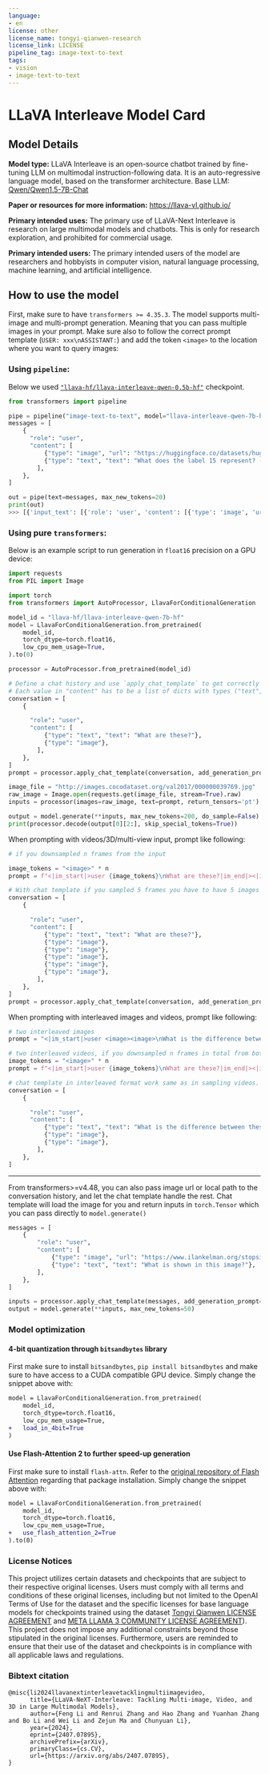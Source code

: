 ```yaml
---
language:
- en
license: other
license_name: tongyi-qianwen-research
license_link: LICENSE
pipeline_tag: image-text-to-text
tags:
- vision
- image-text-to-text
---
```


# LLaVA Interleave Model Card

## Model Details


**Model type:**
LLaVA Interleave is an open-source chatbot trained by fine-tuning LLM on multimodal instruction-following data. It is an auto-regressive language model, based on the transformer architecture. 
Base LLM: [Qwen/Qwen1.5-7B-Chat](https://huggingface.co/Qwen/Qwen1.5-0.5B-Chat)

**Paper or resources for more information:**
https://llava-vl.github.io/

**Primary intended uses:** 
The primary use of LLaVA-Next Interleave is research on large multimodal models and chatbots. This is only for research exploration, and prohibited for commercial usage.

**Primary intended users:** 
The primary intended users of the model are researchers and hobbyists in computer vision, natural language processing, machine learning, and artificial intelligence.


## How to use the model

First, make sure to have `transformers >= 4.35.3`. 
The model supports multi-image and multi-prompt generation. Meaning that you can pass multiple images in your prompt. Make sure also to follow the correct prompt template (`USER: xxx\nASSISTANT:`) and add the token `<image>` to the location where you want to query images:

### Using `pipeline`:

Below we used [`"llava-hf/llava-interleave-qwen-0.5b-hf"`](https://huggingface.co/llava-hf/llava-interleave-qwen-0.5b-hf) checkpoint.

```python
from transformers import pipeline

pipe = pipeline("image-text-to-text", model="llava-interleave-qwen-7b-hf")
messages = [
    {
      "role": "user",
      "content": [
          {"type": "image", "url": "https://huggingface.co/datasets/huggingface/documentation-images/resolve/main/transformers/tasks/ai2d-demo.jpg"},
          {"type": "text", "text": "What does the label 15 represent? (1) lava (2) core (3) tunnel (4) ash cloud"},
        ],
    },
]

out = pipe(text=messages, max_new_tokens=20)
print(out)
>>> [{'input_text': [{'role': 'user', 'content': [{'type': 'image', 'url': 'https://huggingface.co/datasets/huggingface/documentation-images/resolve/main/transformers/tasks/ai2d-demo.jpg'}, {'type': 'text', 'text': 'What does the label 15 represent? (1) lava (2) core (3) tunnel (4) ash cloud'}]}], 'generated_text': 'Lava'}]
```

### Using pure `transformers`:

Below is an example script to run generation in `float16` precision on a GPU device:

```python
import requests
from PIL import Image

import torch
from transformers import AutoProcessor, LlavaForConditionalGeneration

model_id = "llava-hf/llava-interleave-qwen-7b-hf"
model = LlavaForConditionalGeneration.from_pretrained(
    model_id, 
    torch_dtype=torch.float16, 
    low_cpu_mem_usage=True, 
).to(0)

processor = AutoProcessor.from_pretrained(model_id)

# Define a chat history and use `apply_chat_template` to get correctly formatted prompt
# Each value in "content" has to be a list of dicts with types ("text", "image") 
conversation = [
    {

      "role": "user",
      "content": [
          {"type": "text", "text": "What are these?"},
          {"type": "image"},
        ],
    },
]
prompt = processor.apply_chat_template(conversation, add_generation_prompt=True)

image_file = "http://images.cocodataset.org/val2017/000000039769.jpg"
raw_image = Image.open(requests.get(image_file, stream=True).raw)
inputs = processor(images=raw_image, text=prompt, return_tensors='pt').to(0, torch.float16)

output = model.generate(**inputs, max_new_tokens=200, do_sample=False)
print(processor.decode(output[0][2:], skip_special_tokens=True))
```


When prompting with videos/3D/multi-view input, prompt like following: 

```python
# if you downsampled n frames from the input

image_tokens = "<image>" * n
prompt = f"<|im_start|>user {image_tokens}\nWhat are these?|im_end|><|im_start|>assistant"

# With chat template if you sampled 5 frames you have to have 5 images in one conversation turn
conversation = [
    {

      "role": "user",
      "content": [
          {"type": "text", "text": "What are these?"},
          {"type": "image"},
          {"type": "image"},
          {"type": "image"},
          {"type": "image"},
          {"type": "image"},
        ],
    },
]
prompt = processor.apply_chat_template(conversation, add_generation_prompt=True)
```

When prompting with interleaved images and videos, prompt like following: 

```python
# two interleaved images
prompt = "<|im_start|>user <image><image>\nWhat is the difference between these two images?|im_end|><|im_start|>assistant"

# two interleaved videos, if you downsampled n frames in total from both videos
image_tokens = "<image>" * n
prompt = f"<|im_start|>user {image_tokens}\nWhat are these?|im_end|><|im_start|>assistant"

# chat template in interleaved format work same as in sampling videos. Just pass in as many images you want for a prompt
conversation = [
    {

      "role": "user",
      "content": [
          {"type": "text", "text": "What is the difference between these two images?"},
          {"type": "image"},
          {"type": "image"},
        ],
    },
]
```

-----------
From transformers>=v4.48, you can also pass image url or local path to the conversation history, and let the chat template handle the rest.
Chat template will load the image for you and return inputs in `torch.Tensor` which you can pass directly to `model.generate()` 

```python
messages = [
    {
        "role": "user",
        "content": [
            {"type": "image", "url": "https://www.ilankelman.org/stopsigns/australia.jpg"}
            {"type": "text", "text": "What is shown in this image?"},
        ],
    },
]

inputs = processor.apply_chat_template(messages, add_generation_prompt=True, tokenize=True, return_dict=True, return_tensors"pt")
output = model.generate(**inputs, max_new_tokens=50)
```

### Model optimization

#### 4-bit quantization through `bitsandbytes` library

First make sure to install `bitsandbytes`, `pip install bitsandbytes` and make sure to have access to a CUDA compatible GPU device. Simply change the snippet above with: 

```diff
model = LlavaForConditionalGeneration.from_pretrained(
    model_id, 
    torch_dtype=torch.float16, 
    low_cpu_mem_usage=True,
+   load_in_4bit=True
)
```

#### Use Flash-Attention 2 to further speed-up generation

First make sure to install `flash-attn`. Refer to the [original repository of Flash Attention](https://github.com/Dao-AILab/flash-attention) regarding that package installation. Simply change the snippet above with: 

```diff
model = LlavaForConditionalGeneration.from_pretrained(
    model_id, 
    torch_dtype=torch.float16, 
    low_cpu_mem_usage=True,
+   use_flash_attention_2=True
).to(0)
```

### License Notices
  
This project utilizes certain datasets and checkpoints that are subject to their respective original licenses. Users must comply with all terms and conditions of these original licenses, including but not limited to the OpenAI Terms of Use for the dataset and the specific licenses for base language models for checkpoints trained using the dataset [Tongyi Qianwen LICENSE AGREEMENT](https://github.com/QwenLM/Qwen/blob/main/Tongyi%20Qianwen%20LICENSE%20AGREEMENT) and [META LLAMA 3 COMMUNITY LICENSE AGREEMENT](https://llama.meta.com/llama3/license/)). This project does not impose any additional constraints beyond those stipulated in the original licenses. Furthermore, users are reminded to ensure that their use of the dataset and checkpoints is in compliance with all applicable laws and regulations.

### Bibtext citation

```bibtext
@misc{li2024llavanextinterleavetacklingmultiimagevideo,
      title={LLaVA-NeXT-Interleave: Tackling Multi-image, Video, and 3D in Large Multimodal Models}, 
      author={Feng Li and Renrui Zhang and Hao Zhang and Yuanhan Zhang and Bo Li and Wei Li and Zejun Ma and Chunyuan Li},
      year={2024},
      eprint={2407.07895},
      archivePrefix={arXiv},
      primaryClass={cs.CV},
      url={https://arxiv.org/abs/2407.07895}, 
}
```